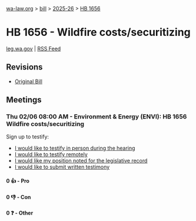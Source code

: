 [wa-law.org](/) > [bill](/bill/) > [2025-26](/bill/2025-26/) > [HB 1656](/bill/2025-26/hb/1656/)

# HB 1656 - Wildfire costs/securitizing
[leg.wa.gov](https://app.leg.wa.gov/billsummary?BillNumber=1656&Year=2025&Initiative=false) | [RSS Feed](./rss.xml)

## Revisions
* [Original Bill](1/)

## Meetings
### Thu 02/06 08:00 AM - Environment & Energy (ENVI): HB 1656 Wildfire costs/securitizing
Sign up to testify:
* [I would like to testify in person during the hearing](https://app.leg.wa.gov/csi/Testifier/Add?chamber=House&mId=32652&aId=162694&caId=25416&tId=1)
* [I would like to testify remotely](https://app.leg.wa.gov/csi/Testifier/Add?chamber=House&mId=32652&aId=162694&caId=25416&tId=2)
* [I would like my position noted for the legislative record](https://app.leg.wa.gov/csi/Testifier/Add?chamber=House&mId=32652&aId=162694&caId=25416&tId=3)
* [I would like to submit written testimony](https://app.leg.wa.gov/csi/Testifier/Add?chamber=House&mId=32652&aId=162694&caId=25416&tId=4)

#### 0 👍 - Pro

#### 0 👎 - Con

#### 0 ❓ - Other
